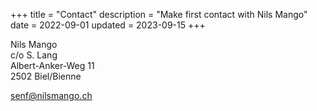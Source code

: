 +++
title = "Contact"
description = "Make first contact with Nils Mango"
date = 2022-09-01
updated = 2023-09-15
+++

Nils Mango  
c/o S. Lang  
Albert-Anker-Weg 11  
2502 Biel/Bienne

[senf@nilsmango.ch](mailto:senf@nilsmango.ch)
